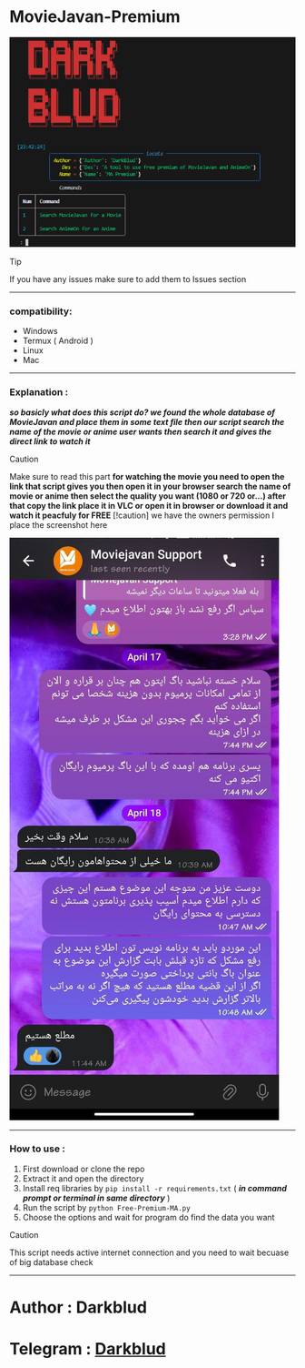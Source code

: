 # MovieJavan-Premium

![screenshot of script](database/image.png)

> [!TIP]
> If you have any issues make sure to add them to Issues section
--------------------------------------------------------
### compatibility:
   - Windows
   - Termux ( Android )
   - Linux
   - Mac
--------------------------------------
### Explanation :
***so basicly what does this script do? we found the whole database of MovieJavan and place them in some text file then our script search the name of the movie or anime user wants then search it and gives the direct link to watch it***
> [!caution]
> Make sure to read this part
**for watching the movie you need to open the link that script gives you then open it in your browser search the name of movie or anime then select the quality you want (1080 or 720 or...) after that copy the link place it in VLC or open it in browser or download it and watch it peacfuly for FREE**
> [!caution]
> we have the owners permission I place the screenshot here

![Permission of the owner of Movie Javan](per.png)


--------------------------------
### How to use : 
  1. First download or clone the repo
  2. Extract it and open the directory
  3. Install req libraries by ``` pip install -r requirements.txt ``` ( ***in command prompt or terminal in same directory*** )
  4. Run the script by ``` python Free-Premium-MA.py ```
  5. Choose the options and wait for program do find the data you want

> [!caution]
> This script needs active internet connection and you need to wait becuase of big database check
----------------------------------- 
# Author : Darkblud 
# Telegram : [Darkblud](https://t.me/darkblud)
